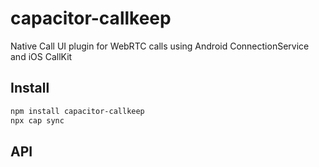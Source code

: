 # capacitor-callkeep

Native Call UI plugin for WebRTC calls using Android ConnectionService and iOS CallKit

## Install

```bash
npm install capacitor-callkeep
npx cap sync
```

## API

<docgen-index></docgen-index>

<docgen-api>
<!-- run docgen to generate docs from the source -->
<!-- More info: https://github.com/ionic-team/capacitor-docgen -->
</docgen-api>

